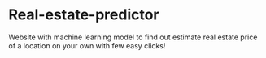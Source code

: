# Real-estate-predictor
Website with machine learning model to find out estimate real estate price of a location on your own with few easy clicks!
